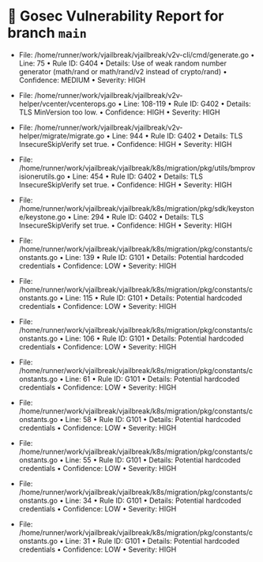 # 🚨 Gosec Vulnerability Report for branch `main`
* File: /home/runner/work/vjailbreak/vjailbreak/v2v-cli/cmd/generate.go
  • Line: 75
  • Rule ID: G404
  • Details: Use of weak random number generator (math/rand or math/rand/v2 instead of crypto/rand)
  • Confidence: MEDIUM
  • Severity: HIGH

* File: /home/runner/work/vjailbreak/vjailbreak/v2v-helper/vcenter/vcenterops.go
  • Line: 108-119
  • Rule ID: G402
  • Details: TLS MinVersion too low.
  • Confidence: HIGH
  • Severity: HIGH

* File: /home/runner/work/vjailbreak/vjailbreak/v2v-helper/migrate/migrate.go
  • Line: 944
  • Rule ID: G402
  • Details: TLS InsecureSkipVerify set true.
  • Confidence: HIGH
  • Severity: HIGH

* File: /home/runner/work/vjailbreak/vjailbreak/k8s/migration/pkg/utils/bmprovisionerutils.go
  • Line: 454
  • Rule ID: G402
  • Details: TLS InsecureSkipVerify set true.
  • Confidence: HIGH
  • Severity: HIGH

* File: /home/runner/work/vjailbreak/vjailbreak/k8s/migration/pkg/sdk/keystone/keystone.go
  • Line: 294
  • Rule ID: G402
  • Details: TLS InsecureSkipVerify set true.
  • Confidence: HIGH
  • Severity: HIGH

* File: /home/runner/work/vjailbreak/vjailbreak/k8s/migration/pkg/constants/constants.go
  • Line: 139
  • Rule ID: G101
  • Details: Potential hardcoded credentials
  • Confidence: LOW
  • Severity: HIGH

* File: /home/runner/work/vjailbreak/vjailbreak/k8s/migration/pkg/constants/constants.go
  • Line: 115
  • Rule ID: G101
  • Details: Potential hardcoded credentials
  • Confidence: LOW
  • Severity: HIGH

* File: /home/runner/work/vjailbreak/vjailbreak/k8s/migration/pkg/constants/constants.go
  • Line: 106
  • Rule ID: G101
  • Details: Potential hardcoded credentials
  • Confidence: LOW
  • Severity: HIGH

* File: /home/runner/work/vjailbreak/vjailbreak/k8s/migration/pkg/constants/constants.go
  • Line: 61
  • Rule ID: G101
  • Details: Potential hardcoded credentials
  • Confidence: LOW
  • Severity: HIGH

* File: /home/runner/work/vjailbreak/vjailbreak/k8s/migration/pkg/constants/constants.go
  • Line: 58
  • Rule ID: G101
  • Details: Potential hardcoded credentials
  • Confidence: LOW
  • Severity: HIGH

* File: /home/runner/work/vjailbreak/vjailbreak/k8s/migration/pkg/constants/constants.go
  • Line: 55
  • Rule ID: G101
  • Details: Potential hardcoded credentials
  • Confidence: LOW
  • Severity: HIGH

* File: /home/runner/work/vjailbreak/vjailbreak/k8s/migration/pkg/constants/constants.go
  • Line: 34
  • Rule ID: G101
  • Details: Potential hardcoded credentials
  • Confidence: LOW
  • Severity: HIGH

* File: /home/runner/work/vjailbreak/vjailbreak/k8s/migration/pkg/constants/constants.go
  • Line: 31
  • Rule ID: G101
  • Details: Potential hardcoded credentials
  • Confidence: LOW
  • Severity: HIGH

